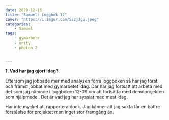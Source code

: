 ```yaml
---
date: 2020-12-16
title: "Samuel: Loggbok 12"
cover: "https://i.imgur.com/SszjJgu.jpeg"
categories: 
    - Samuel
tags:
    - gymarbete
	- unity	
    - photon 2


---
```


**1. Vad har jag gjort idag?**

Eftersom jag jobbade mer med analysen förra loggboken så har jag först och främst jobbat med gymarbetet idag. Där har jag fortsatt att arbeta med det som jag nämnde i loggboken 12-09 om att fortsätta med demoprojekten som hjälpmedel. Det är vad jag har sysslat med mest idag.

Har inte mycket att rapportera dock. Jag känner att jag sakta får en bättre förståelse för projektet men inget stor framgång än.

